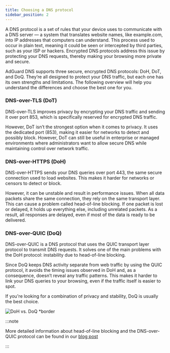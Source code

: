 ```yaml
---
title: Choosing a DNS protocol
sidebar_position: 2
---
```


A DNS protocol is a set of rules that your device uses to communicate with a DNS server — a system that translates website names, like example.com, into IP addresses that computers can understand. This process used to occur in plain text, meaning it could be seen or intercepted by third parties, such as your ISP or hackers. Encrypted DNS protocols address this issue by protecting your DNS requests, thereby making your browsing more private and secure.

AdGuard DNS supports three secure, encrypted DNS protocols: DoH, DoT, and DoQ. They’re all designed to protect your DNS traffic, but each one has its own strengths and limitations. The following overview will help you understand the differences and choose the best one for you.

### DNS-over-TLS (DoT)

DNS-over-TLS improves privacy by encrypting your DNS traffic and sending it over port 853, which is specifically reserved for encrypted DNS traffic.

However, DoT isn’t the strongest option when it comes to privacy. It uses the dedicated port (853), making it easier for networks to detect and possibly block. However, DoT can still be useful in enterprise or managed environments where administrators want to allow secure DNS while maintaining control over network traffic.

### DNS-over-HTTPS (DoH)

DNS-over-HTTPS sends your DNS queries over port 443, the same secure connection used to load websites. This makes it harder for networks or censors to detect or block.

However, it can be unstable and result in performance issues. When all data packets share the same connection, they rely on the same transport layer. This can cause a problem called head-of-line blocking. If one packet is lost or delayed, it holds up everything else, including unrelated packets. As a result, all responses are delayed, even if most of the data is ready to be delivered.

### DNS-over-QUIC (DoQ)

DNS-over-QUIC is a DNS protocol that uses the QUIC transport layer protocol to transmit DNS requests. It solves one of the main problems with the DoH protocol: instability due to head-of-line blocking.

Since DoQ keeps DNS activity separate from web traffic by using the QUIC protocol, it avoids the timing issues observed in DoH and, as a consequence, doesn’t reveal any traffic patterns. This makes it harder to link your DNS queries to your browsing, even if the traffic itself is easier to spot.

If you're looking for a combination of privacy and stability, DoQ is usually the best choice.

![DoH vs. DoQ *border](https://cdn.adtidy.org/blog/new/gy178dohdoq.jpg)

:::note

More detailed information about head-of-line blocking and the DNS-over-QUIC protocol can be found in our [blog post](https://adguard-dns.io/en/blog/dns-over-quic.html)

:::
